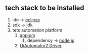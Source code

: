 ## tech stack to be installed
1. ide -> [eclipse](https://www.eclipse.org/downloads/)
1. sdk -> [jdk](https://www.oracle.com/java/technologies/downloads/#jdk22-windows)
1. tets automation platform
    1. [appium](http://appium.io/docs/en/latest/quickstart/install/)
        1. dependency -> [node js](https://nodejs.org/en)
    1. [UiAutomator2 Driver](http://appium.io/docs/en/latest/quickstart/uiauto2-driver/)
